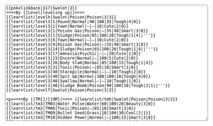 </p><textarea readonly="" accesskey="," id="wpTextbox1" cols="80" rows="25" style="" class="mw-editfont-monospace" lang="en" dir="ltr" name="wpTextbox1">{{pokelinkback|317|Swalot|3}}
====By [[Level|leveling up]]====
{{learnlist/levelh|Swalot|Poison|Poison|3|3}}
{{learnlist/level3|1|Pound|Normal|40|100|35|Tough|4|0}}
{{learnlist/level3|1|Yawn|Normal|—|—|10|Cute|2|0}}
{{learnlist/level3|1|Poison Gas|Poison|—|55|40|Smart|3|0}}
{{learnlist/level3|1|Sludge|Poison|65|100|20|Tough|1|4||'''}}
{{learnlist/level3|6|Yawn|Normal|—|—|10|Cute|2|0}}
{{learnlist/level3|9|Poison Gas|Poison|—|55|40|Smart|3|0}}
{{learnlist/level3|14|Sludge|Poison|65|100|20|Tough|1|4||'''}}
{{learnlist/level3|17|Amnesia|Psychic|—|—|20|Cute|1|0}}
{{learnlist/level3|23|Encore|Normal|—|100|5|Cute|2|0}}
{{learnlist/level3|26|Body Slam|Normal|85|100|15|Tough|1|4}}
{{learnlist/level3|31|Toxic|Poison|—|85|10|Smart|3|0}}
{{learnlist/level3|40|Stockpile|Normal|—|—|10|Tough|2|0}}
{{learnlist/level3|40|Spit Up|Normal|100|100|10|Tough|4|0}}
{{learnlist/level3|40|Swallow|Normal|—|—|10|Tough|1|0}}
{{learnlist/level3|48|Sludge Bomb|Poison|90|100|10|Tough|2|1||'''}}
{{learnlist/levelf|Swalot|Poison|Poison|3|3}}

====By [[TM]]/[[HM]]====
{{learnlist/tmh|Swalot|Poison|Poison|3|3}}
{{learnlist/tm3|TM03|Water Pulse|Water|60|100|20|Beauty|3|0}}
{{learnlist/tm3|TM06|Toxic|Poison|—|85|10|Smart|3|0}}
{{learnlist/tm3|TM09|Bullet Seed|Grass|10|100|30|Cool|2|1}}
{{learnlist/tm3|TM10|Hidden Power|Normal|—|100|15|Smart|3|0}}
{{learnlist/tm3|TM11|Sunny Day|Fire|—|—|5|Beauty|1|0}}
{{learnlist/tm3|TM13|Ice Beam|Ice|95|100|10|Beauty|2|1}}
{{learnlist/tm3|TM15|Hyper Beam|Normal|150|90|5|Cool|4|4}}
{{learnlist/tm3|TM17|Protect|Normal|—|—|10|Cute|1|0}}
{{learnlist/tm3|TM18|Rain Dance|Water|—|—|5|Tough|1|0}}
{{learnlist/tm3|TM19|Giga Drain|Grass|60|100|5|Smart|2|1}}
{{learnlist/tm3|TM21|Frustration|Normal|—|100|20|Cute|1|0}}
{{learnlist/tm3|TM22|SolarBeam|Grass|120|100|10|Cool|4|0}}
{{learnlist/tm3|TM27|Return|Normal|—|100|20|Cute|1|0}}
{{learnlist/tm3|TM30|Shadow Ball|Ghost|80|100|15|Smart|3|0}}
{{learnlist/tm3|TM32|Double Team|Normal|—|—|15|Cool|2|0}}
{{learnlist/tm3|TM34|Shock Wave|Electric|60|—|20|Cool|2|0}}
{{learnlist/tm3|TM36|Sludge Bomb|Poison|90|100|10|Tough|2|1||'''}}
{{learnlist/tm3|TM42|Facade|Normal|70|100|20|Cute|2|0}}
{{learnlist/tm3|TM43|Secret Power|Normal|70|100|20|Smart|1|0}}
{{learnlist/tm3|TM44|Rest|Psychic|—|—|10|Cute|2|0}}
{{learnlist/tm3|TM45|Attract|Normal|—|100|15|Cute|2|0}}
{{learnlist/tm3|TM49|Snatch|Dark|—|—|10|Smart|2|1}}
{{learnlist/tm3|HM04|Strength|Normal|80|100|15|Tough|2|1}}
{{learnlist/tm3|HM06|Rock Smash|Fighting|20|100|15|Tough|1|0}}
{{learnlist/tmf|Swalot|Poison|Poison|3|3}}

====By {{pkmn|breeding}}====
{{learnlist/breedh|Swalot|Poison|Poison|3|3}}
{{learnlist/breed3|{{MSP/3|088|Grimer}}{{MSP/3|089|Muk}}|Acid Armor|Poison|—|—|40|Tough|1|0}}
{{learnlist/breed3|{{MSP/3|092|Gastly}}{{MSP/3|093|Haunter}}{{MSP/3|094|Gengar}}{{MSP/3|280|Ralts}}{{MSP/3|281|Kirlia}}{{MSP/3|282|Gardevoir}}|Dream Eater|Psychic|100|100|15|Smart|2|2}}
{{learnlist/breed3|{{MSP/3|200|Misdreavus}}|Pain Split|Normal|—|—|20|Smart|1|4}}
{{learnlist/breed3|{{MSP/3|109|Koffing}}{{MSP/3|110|Weezing}}{{MSP/3|218|Slugma}}{{MSP/3|219|Magcargo}}|Smog|Poison|20|70|20|Tough|1|3||'''}}
{{learnlist/breedf|Swalot|Poison|Poison|3|3}}

====By [[Move Tutor|tutoring]]====
{{learnlist/tutorh|Swalot|Poison|Poison|3|3}}
{{learnlist/tutor3|Body Slam|Normal|85|100|15|Tough|1|4|||yes|yes|yes}}
{{learnlist/tutor3|Counter|Fighting|—|100|20|Tough|2|0|||yes|yes|no}}
{{learnlist/tutor3|Defense Curl|Normal|—|—|40|Cute|2|0|||no|yes|no}}
{{learnlist/tutor3|Double-Edge|Normal|120|100|15|Tough|6|0|||yes|yes|yes}}
{{learnlist/tutor3|Dream Eater|Psychic|100|100|15|Smart|2|2|||yes|yes|yes}}
{{learnlist/tutor3|DynamicPunch|Fighting|100|50|5|Cool|2|1|||no|yes|no}}
{{learnlist/tutor3|Endure|Normal|—|—|10|Tough|2|0|||no|yes|no}}
{{learnlist/tutor3|Explosion|Normal|250|100|5|Beauty|8|0|||yes|yes|no}}
{{learnlist/tutor3|Fire Punch|Fire|75|100|15|Beauty|4|0|||no|yes|no}}
{{learnlist/tutor3|Ice Punch|Ice|75|100|15|Beauty|4|0|||no|yes|no}}
{{learnlist/tutor3|Mimic|Normal|—|—|10|Cute|1|0|||yes|yes|yes}}
{{learnlist/tutor3|Mud-Slap|Ground|20|100|10|Cute|2|1|||no|yes|no}}
{{learnlist/tutor3|Nightmare|Ghost|—|—|15|Smart|1|3|||no|no|yes}}
{{learnlist/tutor3|Rollout|Rock|30|90|20|Tough|3|0|||no|yes|no}}
{{learnlist/tutor3|Selfdestruct|Normal|200|100|5|Beauty|8|0|||no|no|yes}}
{{learnlist/tutor3|Sleep Talk|Normal|—|—|10|Cute|3|0|||no|yes|no}}
{{learnlist/tutor3|Snore|Normal|40|100|15|Cute|4|0|||no|yes|no}}
{{learnlist/tutor3|Substitute|Normal|—|—|10|Smart|2|0|||yes|yes|yes}}
{{learnlist/tutor3|Swagger|Normal|—|90|15|Cute|2|0|||no|yes|yes}}
{{learnlist/tutor3|ThunderPunch|Electric|75|100|15|Cool|4|0|||no|yes|no}}
{{learnlist/tutorf|Swalot|Poison|Poison|3|3}}

====By a prior [[evolution]]====
{{learnlist/prevoh|Swalot|Poison|Poison|3|3}}
{{learnlist/prevo3|316|Gulpin|e||||Sing|Normal|—|55|15|Cute|2|0||XD}}
{{learnlist/prevof|Swalot|Poison|Poison|3|3}}

[[it:Swalot/Mosse apprese in terza generazione]]
[[zh:吞食兽/第三世代招式表]]
